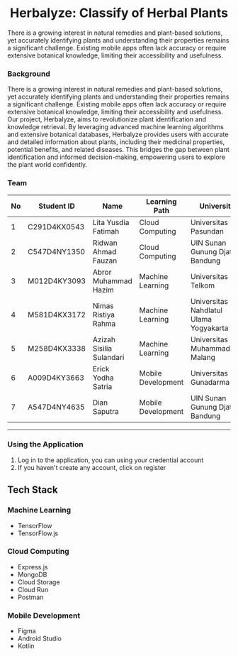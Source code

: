<h1 align="center">Herbalyze: Classify of Herbal Plants</h1>

There is a growing interest in natural remedies and plant-based solutions, yet accurately identifying plants and understanding their properties remains a significant challenge. Existing mobile apps often lack accuracy or require extensive botanical knowledge, limiting their accessibility and usefulness.

### Background

There is a growing interest in natural remedies and plant-based solutions, yet accurately
identifying plants and understanding their properties remains a significant challenge.
Existing mobile apps often lack accuracy or require extensive botanical knowledge, limiting
their accessibility and usefulness. Our project, Herbalyze, aims to revolutionize plant identification and knowledge retrieval.
By leveraging advanced machine learning algorithms and extensive botanical databases,
Herbalyze provides users with accurate and detailed information about plants, including
their medicinal properties, potential benefits, and related diseases. This bridges the gap
between plant identification and informed decision-making, empowering users to explore
the plant world confidently.

### Team

| No | Student ID     | Name                     | Learning Path      | University                                  |
|----|----------------|--------------------------|--------------------|---------------------------------------------|
| 1  | C291D4KX0543   | Lita Yusdia Fatimah      | Cloud Computing    | Universitas Pasundan                        |
| 2  | C547D4NY1350   | Ridwan Ahmad Fauzan      | Cloud Computing    | UIN Sunan Gunung Djati Bandung              |
| 3  | M012D4KY3093   | Abror Muhammad Hazim     | Machine Learning   | Universitas Telkom                          |
| 4  | M581D4KX3172   | Nimas Ristiya Rahma      | Machine Learning   | Universitas Nahdlatul Ulama Yogyakarta      |
| 5  | M258D4KX3338   | Azizah Sisilia Sulandari | Machine Learning   | Universitas Muhammadiyah Malang             |
| 6  | A009D4KY3663   | Erick Yodha Satria       | Mobile Development | Universitas Gunadarma                       |
| 7  | A547D4NY4635   | Dian Saputra             | Mobile Development | UIN Sunan Gunung Djati Bandung              |


***


### Using the Application
1. Log in to the application, you can using your credential account
2. If you haven't create any account, click on register

## Tech Stack
### Machine Learning

- TensorFlow
- TensorFlow.js

### Cloud Computing

- Express.js
- MongoDB
- Cloud Storage
- Cloud Run
- Postman

### Mobile Development

- Figma
- Android Studio
- Kotlin
